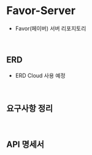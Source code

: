 # Favor-Server
- Favor(페이버) 서버 리포지토리

</br>

## ERD 
- ERD Cloud 사용 예정

</br>

## 요구사항 정리

</br>

## API 명세서
